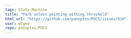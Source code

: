 ```yaml
---
tags: State-Machine
title: "Park unless pointing withing threshold"
html_url: "https://github.com/panoptes/POCS/issues/910"
user: wtgee
repo: panoptes/POCS
---
```


